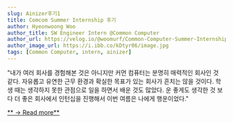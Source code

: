 ```yaml
---
slug: Ainizer후기1
title: Comcom Summer Internship 후기
author: Hyeonwoong Woo
author_title: SW Engineer Intern @Common Computer
author_url: https://velog.io/@woomurf/Common-Computer-Summer-Internship-%ED%9B%84%EA%B8%B0
author_image_url: https://i.ibb.co/kDtyr06/image.jpg
tags: [Common Computer, intern, ainizer]
---
```


"내가 여러 회사를 경험해본 것은 아니지만 커먼 컴퓨터는 분명히 매력적인 회사인 것 같다. 자유롭고 유연한 근무 환경과 확실한 목표가 있는 회사가 흔치는 않을 것이다. 학생 때는 생각하지 못한 관점으로 일을 하면서 배운 것도 많았다. 운 좋게도 생각한 것 보다 더 좋은 회사에서 인턴십을 진행해서 이번 여름은 나에게 행운이었다."

[** → Read more**](https://velog.io/@woomurf/Common-Computer-Summer-Internship-%ED%9B%84%EA%B8%B0)
